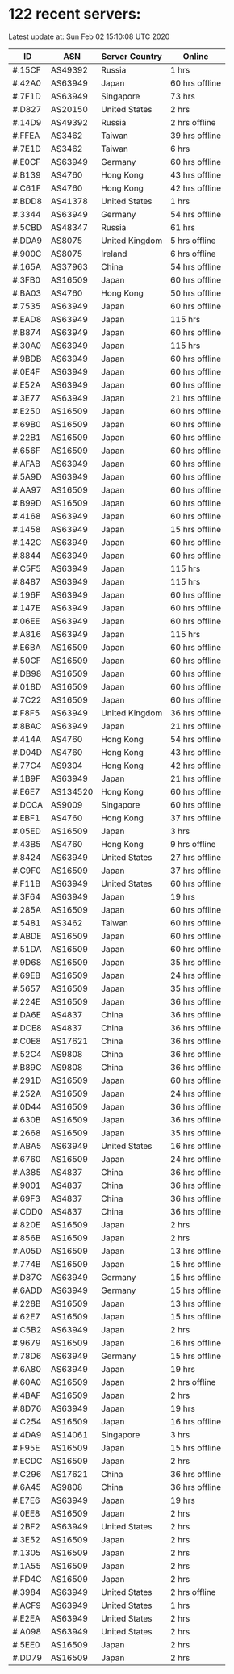 # 122 recent servers:

Latest update at: Sun Feb 02 15:10:08 UTC 2020

| ID | ASN | Server Country | Online |
| -- | --- | -------------- | ------ |
| #.15CF | AS49392 | Russia | 1 hrs |
| #.42A0 | AS63949 | Japan | 60 hrs offline |
| #.7F1D | AS63949 | Singapore | 73 hrs |
| #.D827 | AS20150 | United States | 2 hrs |
| #.14D9 | AS49392 | Russia | 2 hrs offline |
| #.FFEA | AS3462 | Taiwan | 39 hrs offline |
| #.7E1D | AS3462 | Taiwan | 6 hrs |
| #.E0CF | AS63949 | Germany | 60 hrs offline |
| #.B139 | AS4760 | Hong Kong | 43 hrs offline |
| #.C61F | AS4760 | Hong Kong | 42 hrs offline |
| #.BDD8 | AS41378 | United States | 1 hrs |
| #.3344 | AS63949 | Germany | 54 hrs offline |
| #.5CBD | AS48347 | Russia | 61 hrs |
| #.DDA9 | AS8075 | United Kingdom | 5 hrs offline |
| #.900C | AS8075 | Ireland | 6 hrs offline |
| #.165A | AS37963 | China | 54 hrs offline |
| #.3FB0 | AS16509 | Japan | 60 hrs offline |
| #.BA03 | AS4760 | Hong Kong | 50 hrs offline |
| #.7535 | AS63949 | Japan | 60 hrs offline |
| #.EAD8 | AS63949 | Japan | 115 hrs |
| #.B874 | AS63949 | Japan | 60 hrs offline |
| #.30A0 | AS63949 | Japan | 115 hrs |
| #.9BDB | AS63949 | Japan | 60 hrs offline |
| #.0E4F | AS63949 | Japan | 60 hrs offline |
| #.E52A | AS63949 | Japan | 60 hrs offline |
| #.3E77 | AS63949 | Japan | 21 hrs offline |
| #.E250 | AS16509 | Japan | 60 hrs offline |
| #.69B0 | AS16509 | Japan | 60 hrs offline |
| #.22B1 | AS16509 | Japan | 60 hrs offline |
| #.656F | AS16509 | Japan | 60 hrs offline |
| #.AFAB | AS63949 | Japan | 60 hrs offline |
| #.5A9D | AS63949 | Japan | 60 hrs offline |
| #.AA97 | AS16509 | Japan | 60 hrs offline |
| #.B99D | AS16509 | Japan | 60 hrs offline |
| #.4168 | AS63949 | Japan | 60 hrs offline |
| #.1458 | AS63949 | Japan | 15 hrs offline |
| #.142C | AS63949 | Japan | 60 hrs offline |
| #.8844 | AS63949 | Japan | 60 hrs offline |
| #.C5F5 | AS63949 | Japan | 115 hrs |
| #.8487 | AS63949 | Japan | 115 hrs |
| #.196F | AS63949 | Japan | 60 hrs offline |
| #.147E | AS63949 | Japan | 60 hrs offline |
| #.06EE | AS63949 | Japan | 60 hrs offline |
| #.A816 | AS63949 | Japan | 115 hrs |
| #.E6BA | AS16509 | Japan | 60 hrs offline |
| #.50CF | AS16509 | Japan | 60 hrs offline |
| #.DB98 | AS16509 | Japan | 60 hrs offline |
| #.018D | AS16509 | Japan | 60 hrs offline |
| #.7C22 | AS16509 | Japan | 60 hrs offline |
| #.F8F5 | AS63949 | United Kingdom | 36 hrs offline |
| #.8BAC | AS63949 | Japan | 21 hrs offline |
| #.414A | AS4760 | Hong Kong | 54 hrs offline |
| #.D04D | AS4760 | Hong Kong | 43 hrs offline |
| #.77C4 | AS9304 | Hong Kong | 42 hrs offline |
| #.1B9F | AS63949 | Japan | 21 hrs offline |
| #.E6E7 | AS134520 | Hong Kong | 60 hrs offline |
| #.DCCA | AS9009 | Singapore | 60 hrs offline |
| #.EBF1 | AS4760 | Hong Kong | 37 hrs offline |
| #.05ED | AS16509 | Japan | 3 hrs |
| #.43B5 | AS4760 | Hong Kong | 9 hrs offline |
| #.8424 | AS63949 | United States | 27 hrs offline |
| #.C9F0 | AS16509 | Japan | 37 hrs offline |
| #.F11B | AS63949 | United States | 60 hrs offline |
| #.3F64 | AS63949 | Japan | 19 hrs |
| #.285A | AS16509 | Japan | 60 hrs offline |
| #.5481 | AS3462 | Taiwan | 60 hrs offline |
| #.ABDE | AS16509 | Japan | 60 hrs offline |
| #.51DA | AS16509 | Japan | 60 hrs offline |
| #.9D68 | AS16509 | Japan | 35 hrs offline |
| #.69EB | AS16509 | Japan | 24 hrs offline |
| #.5657 | AS16509 | Japan | 35 hrs offline |
| #.224E | AS16509 | Japan | 36 hrs offline |
| #.DA6E | AS4837 | China | 36 hrs offline |
| #.DCE8 | AS4837 | China | 36 hrs offline |
| #.C0E8 | AS17621 | China | 36 hrs offline |
| #.52C4 | AS9808 | China | 36 hrs offline |
| #.B89C | AS9808 | China | 36 hrs offline |
| #.291D | AS16509 | Japan | 60 hrs offline |
| #.252A | AS16509 | Japan | 24 hrs offline |
| #.0D44 | AS16509 | Japan | 36 hrs offline |
| #.630B | AS16509 | Japan | 36 hrs offline |
| #.2668 | AS16509 | Japan | 35 hrs offline |
| #.ABA5 | AS63949 | United States | 16 hrs offline |
| #.6760 | AS16509 | Japan | 24 hrs offline |
| #.A385 | AS4837 | China | 36 hrs offline |
| #.9001 | AS4837 | China | 36 hrs offline |
| #.69F3 | AS4837 | China | 36 hrs offline |
| #.CDD0 | AS4837 | China | 36 hrs offline |
| #.820E | AS16509 | Japan | 2 hrs |
| #.856B | AS16509 | Japan | 2 hrs |
| #.A05D | AS16509 | Japan | 13 hrs offline |
| #.774B | AS16509 | Japan | 15 hrs offline |
| #.D87C | AS63949 | Germany | 15 hrs offline |
| #.6ADD | AS63949 | Germany | 15 hrs offline |
| #.228B | AS16509 | Japan | 13 hrs offline |
| #.62E7 | AS16509 | Japan | 15 hrs offline |
| #.C5B2 | AS63949 | Japan | 2 hrs |
| #.9679 | AS16509 | Japan | 16 hrs offline |
| #.78D6 | AS63949 | Germany | 15 hrs offline |
| #.6A80 | AS63949 | Japan | 19 hrs |
| #.60A0 | AS16509 | Japan | 2 hrs offline |
| #.4BAF | AS16509 | Japan | 2 hrs |
| #.8D76 | AS63949 | Japan | 19 hrs |
| #.C254 | AS16509 | Japan | 16 hrs offline |
| #.4DA9 | AS14061 | Singapore | 3 hrs |
| #.F95E | AS16509 | Japan | 15 hrs offline |
| #.ECDC | AS16509 | Japan | 2 hrs |
| #.C296 | AS17621 | China | 36 hrs offline |
| #.6A45 | AS9808 | China | 36 hrs offline |
| #.E7E6 | AS63949 | Japan | 19 hrs |
| #.0EE8 | AS16509 | Japan | 2 hrs |
| #.2BF2 | AS63949 | United States | 2 hrs |
| #.3E52 | AS16509 | Japan | 2 hrs |
| #.1305 | AS16509 | Japan | 2 hrs |
| #.1A55 | AS16509 | Japan | 2 hrs |
| #.FD4C | AS16509 | Japan | 2 hrs |
| #.3984 | AS63949 | United States | 2 hrs offline |
| #.ACF9 | AS63949 | United States | 1 hrs |
| #.E2EA | AS63949 | United States | 2 hrs |
| #.A098 | AS63949 | United States | 2 hrs |
| #.5EE0 | AS16509 | Japan | 2 hrs |
| #.DD79 | AS16509 | Japan | 2 hrs |

